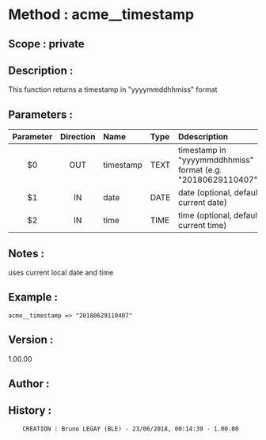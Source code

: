 ﻿# **Method :** acme__timestamp## **Scope :** private## **Description :** This function returns a timestamp in "yyyymmddhhmiss" format## **Parameters :** | Parameter | Direction | Name | Type | Ddescription | |:----:|:----:|:----|:----|:----| | $0 | OUT | timestamp | TEXT | timestamp in "yyyymmddhhmiss" format (e.g.  "20180629110407") | | $1 | IN | date | DATE | date (optional, default current date) | | $2 | IN | time | TIME | time (optional, default current time) | ## **Notes :** uses current local date and time## **Example :** ```acme__timestamp => "20180629110407"```## **Version :** 1.00.00## **Author :** ## **History :**          CREATION : Bruno LEGAY (BLE) - 23/06/2018, 00:14:39 - 1.00.00